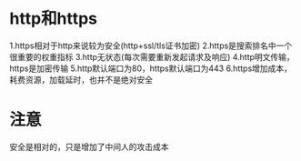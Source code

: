 # http和https

1.https相对于http来说较为安全(http+ssl/tls证书加密)
2.https是搜索排名中一个很重要的权重指标
3.http无状态(每次需要重新发起请求及响应)
4.http明文传输，https是加密传输
5.http默认端口为80，https默认端口为443
6.https增加成本，耗费资源，加载延时，也并不是绝对安全


# 注意
安全是相对的，只是增加了中间人的攻击成本
